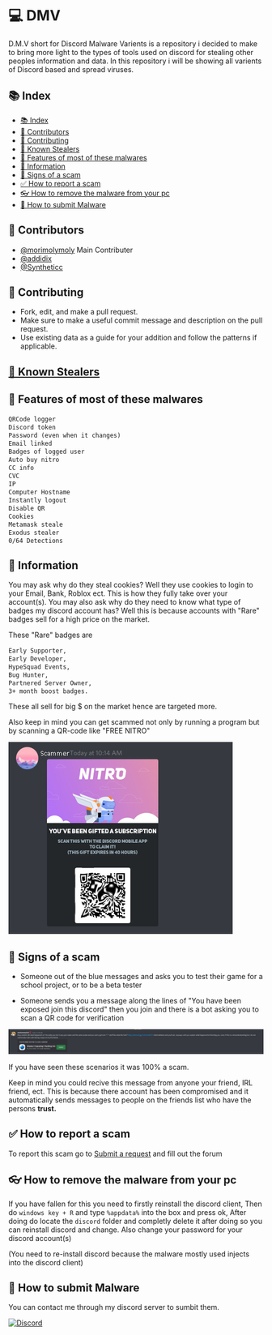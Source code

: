
# 💻 DMV

D.M.V short for Discord Malware Varients is a repository i decided to make to bring more light to the types of tools used on discord for stealing other peoples information and data. In this repository i will be showing all varients of Discord based and spread viruses. 

## <a id="index"></a>📚 Index

- [📚 Index](#index)
- [🔨 Contributors](#contributors)
- [🧩 Contributing](#contributing)
- [🧾 Known Stealers](#stealers)
- [💼 Features of most of these malwares ](#features)
- [💬 Information](#info)
- [🛑 Signs of a scam](#signs)
- [✅ How to report a scam](#report)
- [👓 How to remove the malware from your pc](#removal)
- [🎫 How to submit Malware](#submition)

## <a id="contributors"></a>🔨 Contributors

- [@morimolymoly](https://github.com/morimolymoly) Main Contributer
- [@addidix](https://github.com/addi00000)
- [@Syntheticc](https://github.com/Syntheticc)

## <a id="contributing"></a>🧩 Contributing
- Fork, edit, and make a pull request.
- Make sure to make a useful commit message and description on the pull request.
- Use existing data as a guide for your addition and follow the patterns if applicable.

## <a id="stealers"></a>[🧾 Known Stealers](stealers/STEALERS.md)
## <a id="features"></a>💼 Features of most of these malwares 
    QRCode logger
    Discord token
    Password (even when it changes)
    Email linked
    Badges of logged user
    Auto buy nitro
    CC info
    CVC
    IP
    Computer Hostname
    Instantly logout
    Disable QR
    Cookies
    Metamask steale
    Exodus stealer
    0/64 Detections
## <a id="info"></a>💬 Information
You may ask why do they steal cookies? Well they use cookies to login to your Email, Bank, Roblox ect. This is how they fully take over your account(s). You may also ask why do they need to know what type of badges my discord account has? Well this is because accounts with "Rare" badges sell for a high price on the market. 

These "Rare" badges are   

    Early Supporter, 
    Early Developer, 
    HypeSquad Events, 
    Bug Hunter, 
    Partnered Server Owner, 
    3+ month boost badges. 

These all sell for big $ on the market hence are targeted more.

Also keep in mind you can get scammed not only by running a program but by scanning a QR-code like "FREE NITRO"

![Screenshot](images/scam.jpg)

## <a id="signs"></a>🛑 Signs of a scam

* Someone out of the blue messages and asks you to test their game for a school project, or to be a beta tester

* Someone sends you a message along the lines of "You have been exposed join this discord" then you join and there is a bot asking you to scan a QR code for verification

![Screenshot](images/exposed.png)



If you have seen these scenarios it was 100% a scam. 

Keep in mind you could recive this message from anyone your friend, IRL friend, ect. This is because there account has been compromised and it automatically sends messages to people on the friends list who have the persons **trust.** 

## <a id="report"></a>✅ How to report a scam

To report this scam go to [Submit a request](https://support.discord.com/hc/en-us/requests/new)
and fill out the forum


## <a id="removal"></a>👓 How to remove the malware from your pc

If you have fallen for this you need to firstly reinstall the discord client, Then do `windows key + R` and type `%appdata%` into the box and press ok, After doing do locate the `discord` folder and completly delete it after doing so you can reinstall discord and change. 
Also change your password for your discord account(s)

(You need to re-install discord because the malware mostly used injects into the discord client)

## <a id="submition"></a>🎫 How to submit Malware

You can contact me through my discord server to sumbit them.

[![Discord](https://img.shields.io/badge/Discord-0A66C2?style=for-the-badge&logo=Discord&logoColor=white)](https://discord.gg/coo)
